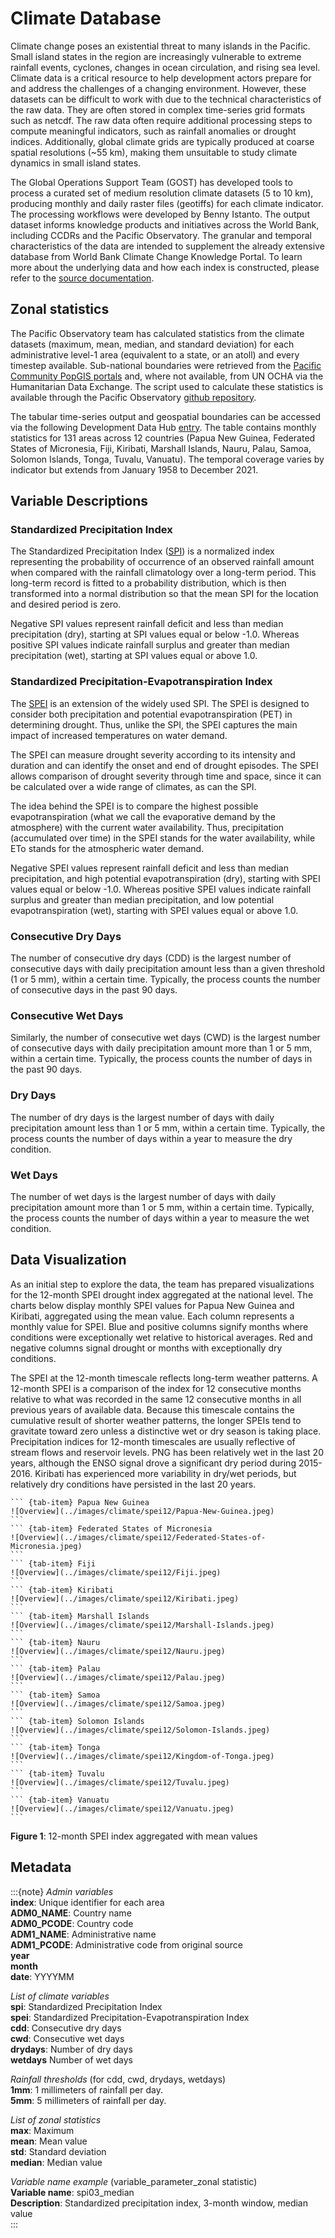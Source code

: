 # Climate Database

Climate change poses an existential threat to many islands in the Pacific. Small island states in the region are increasingly vulnerable to extreme rainfall events, cyclones, changes in ocean circulation, and rising sea level. Climate data is a critical resource to help development actors prepare for and address the challenges of a changing environment. However, these datasets can be difficult to work with due to the technical characteristics of the raw data. They are often stored in complex time-series grid formats such as netcdf. The raw data often require additional processing steps to compute meaningful indicators, such as rainfall anomalies or drought indices. Additionally, global climate grids are typically produced at coarse spatial resolutions (~55 km), making them unsuitable to study climate dynamics in small island states.  

The Global Operations Support Team (GOST) has developed tools to process a curated set of medium resolution climate datasets (5 to 10 km), producing monthly and daily raster files (geotiffs) for each climate indicator. The processing workflows were developed by Benny Istanto. The output dataset informs knowledge products and initiatives across the World Bank, including CCDRs and the Pacific Observatory. The granular and temporal characteristics of the data are intended to supplement the already extensive database from World Bank Climate Change Knowledge Portal. To learn more about the underlying data and how each index is constructed, please refer to the [source documentation](https://bennyistanto.github.io/gost-climate/intro.html).

## Zonal statistics

The Pacific Observatory team has calculated statistics from the climate datasets (maximum, mean, median, and standard deviation) for each administrative level-1 area (equivalent to a state, or an atoll) and every timestep available. Sub-national boundaries were retrieved from the [Pacific Community PopGIS portals](https://sdd.spc.int/mapping-popgis) and, where not available, from UN OCHA via the Humanitarian Data Exchange. The script used to calculate these statistics is available through the Pacific Observatory [github repository](https://github.com/worldbank/pacific-observatory).  

The tabular time-series output and geospatial boundaries can be accessed via the following Development Data Hub [entry](https://datacatalog.worldbank.org/int/search/dataset/0062856). The table contains monthly statistics for 131 areas across 12 countries (Papua New Guinea, Federated States of Micronesia, Fiji, Kiribati, Marshall Islands, Nauru, Palau, Samoa, Solomon Islands, Tonga, Tuvalu, Vanuatu). The temporal coverage varies by indicator but extends from January 1958 to December 2021.


## Variable Descriptions

### Standardized Precipitation Index

The Standardized Precipitation Index ([SPI](https://library.wmo.int/doc_num.php?explnum_id=7768)) is a normalized index representing the probability of occurrence of an observed rainfall amount when compared with the rainfall climatology over a long-term period. This long-term record is fitted to a probability distribution, which is then transformed into a normal distribution so that the mean SPI for the location and desired period is zero.  

Negative SPI values represent rainfall deficit and less than median precipitation (dry), starting at SPI values equal or below -1.0. Whereas positive SPI values indicate rainfall surplus and greater than median precipitation (wet), starting at SPI values equal or above 1.0.

### Standardized Precipitation-Evapotranspiration Index

The [SPEI](https://spei.csic.es) is an extension of the widely used SPI. The SPEI is designed to consider both precipitation and potential evapotranspiration (PET) in determining drought. Thus, unlike the SPI, the SPEI captures the main impact of increased temperatures on water demand.  

The SPEI can measure drought severity according to its intensity and duration and can identify the onset and end of drought episodes. The SPEI allows comparison of drought severity through time and space, since it can be calculated over a wide range of climates, as can the SPI.  

The idea behind the SPEI is to compare the highest possible evapotranspiration (what we call the evaporative demand by the atmosphere) with the current water availability. Thus, precipitation (accumulated over time) in the SPEI stands for the water availability, while ETo stands for the atmospheric water demand.  

Negative SPEI values represent rainfall deficit and less than median precipitation, and high potential evapotranspiration (dry), starting with SPEI values equal or below -1.0. Whereas positive SPEI values indicate rainfall surplus and greater than median precipitation, and low potential evapotranspiration (wet), starting with SPEI values equal or above 1.0.  

### Consecutive Dry Days

The number of consecutive dry days (CDD) is the largest number of consecutive days with daily precipitation amount less than a given threshold (1 or 5 mm), within a certain time. Typically, the process counts the number of consecutive days in the past 90 days.

### Consecutive Wet Days

Similarly, the number of consecutive wet days (CWD) is the largest number of consecutive days with daily precipitation amount more than 1 or 5 mm, within a certain time. Typically, the process counts the number of days in the past 90 days.


### Dry Days

The number of dry days is the largest number of days with daily precipitation amount less than 1 or 5 mm, within a certain time. Typically, the process counts the number of days within a year to measure the dry condition.


### Wet Days

The number of wet days is the largest number of days with daily precipitation amount more than 1 or 5 mm, within a certain time. Typically, the process counts the number of days within a year to measure the wet condition.

## Data Visualization

As an initial step to explore the data, the team has prepared visualizations for the 12-month SPEI drought index aggregated at the national level. The charts below display monthly SPEI values for Papua New Guinea and Kiribati, aggregated using the mean value. Each column represents a monthly value for SPEI. Blue and positive columns signify months where conditions were exceptionally wet relative to historical averages. Red and negative columns signal drought or months with exceptionally dry conditions.  

The SPEI at the 12-month timescale reflects long-term weather patterns. A 12-month SPEI is a comparison of the index for 12 consecutive months relative to what was recorded in the same 12 consecutive months in all previous years of available data. Because this timescale contains the cumulative result of shorter weather patterns, the longer SPEIs tend to gravitate toward zero unless a distinctive wet or dry season is taking place. Precipitation indices for 12-month timescales are usually reflective of stream flows and reservoir levels. PNG has been relatively wet in the last 20 years, although the ENSO signal drove a significant dry period during 2015-2016. Kiribati has experienced more variability in dry/wet periods, but relatively dry conditions have persisted in the last 20 years.

````{tab-set}
``` {tab-item} Papua New Guinea
![Overview](../images/climate/spei12/Papua-New-Guinea.jpeg)
```
``` {tab-item} Federated States of Micronesia
![Overview](../images/climate/spei12/Federated-States-of-Micronesia.jpeg)
```
``` {tab-item} Fiji
![Overview](../images/climate/spei12/Fiji.jpeg)
```
``` {tab-item} Kiribati
![Overview](../images/climate/spei12/Kiribati.jpeg)
```
``` {tab-item} Marshall Islands
![Overview](../images/climate/spei12/Marshall-Islands.jpeg)
```
``` {tab-item} Nauru
![Overview](../images/climate/spei12/Nauru.jpeg)
```
``` {tab-item} Palau
![Overview](../images/climate/spei12/Palau.jpeg)
```
``` {tab-item} Samoa
![Overview](../images/climate/spei12/Samoa.jpeg)
```
``` {tab-item} Solomon Islands
![Overview](../images/climate/spei12/Solomon-Islands.jpeg)
```
``` {tab-item} Tonga
![Overview](../images/climate/spei12/Kingdom-of-Tonga.jpeg)
```
``` {tab-item} Tuvalu
![Overview](../images/climate/spei12/Tuvalu.jpeg)
```
``` {tab-item} Vanuatu
![Overview](../images/climate/spei12/Vanuatu.jpeg)
```
````
**Figure 1**: 12-month SPEI index aggregated with mean values

## Metadata

:::{note}
*Admin variables*  
**index**: Unique identifier for each area  
**ADM0_NAME**: Country name  
**ADM0_PCODE**: Country code  
**ADM1_NAME**: Administrative name  
**ADM1_PCODE**: Administrative code from original source  
**year**  
**month**  
**date**: YYYYMM  

*List of climate variables*  
**spi**: Standardized Precipitation Index  
**spei**: Standardized Precipitation-Evapotranspiration Index  
**cdd**: Consecutive dry days  
**cwd**: Consecutive wet days  
**drydays**: Number of dry days  
**wetdays** Number of wet days  

*Rainfall thresholds* (for cdd, cwd, drydays, wetdays)  
**1mm**: 1 millimeters of rainfall per day.  
**5mm**: 5 millimeters of rainfall per day.  

*List of zonal statistics*   
**max**: Maximum  
**mean**: Mean value  
**std**: Standard deviation  
**median**: Median value  

*Variable name example* (variable_parameter_zonal statistic)  
**Variable name**: spi03_median  
**Description**: Standardized precipitation index, 3-month window, median value  
:::